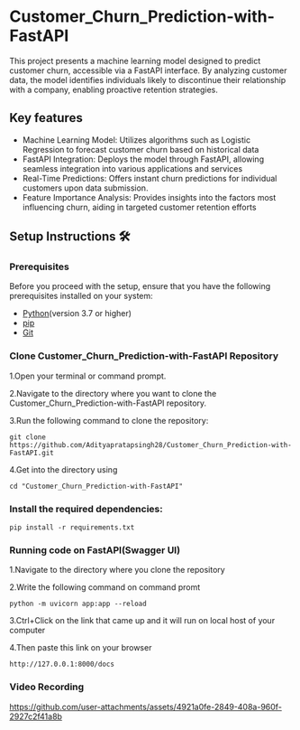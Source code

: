 # Customer_Churn_Prediction-with-FastAPI
This project presents a machine learning model designed to predict customer churn, accessible via a FastAPI interface. By analyzing customer data, the model identifies individuals likely to discontinue their relationship with a company, enabling proactive retention strategies.

## Key features
- Machine Learning Model: Utilizes algorithms such as Logistic Regression to forecast customer churn based on historical data
- FastAPI Integration: Deploys the model through FastAPI, allowing seamless integration into various applications and services
- Real-Time Predictions: Offers instant churn predictions for individual customers upon data submission.
- Feature Importance Analysis: Provides insights into the factors most influencing churn, aiding in targeted customer retention efforts

## Setup Instructions 🛠️
### Prerequisites
Before you proceed with the setup, ensure that you have the following prerequisites installed on your system:

- [Python](https://www.python.org/)(version 3.7 or higher)
- [pip](https://pip.pypa.io/en/stable/)
- [Git](https://git-scm.com/)
### Clone Customer_Churn_Prediction-with-FastAPI Repository
1.Open your terminal or command prompt.

2.Navigate to the directory where you want to clone the Customer_Churn_Prediction-with-FastAPI repository.

3.Run the following command to clone the repository:
```
git clone https://github.com/Adityapratapsingh28/Customer_Churn_Prediction-with-FastAPI.git
```
4.Get into the directory using
```
cd "Customer_Churn_Prediction-with-FastAPI"
```

### Install the required dependencies:
```
pip install -r requirements.txt
```
### Running code on FastAPI(Swagger UI)
1.Navigate to the directory where you clone the repository

2.Write the following command on command promt
```
python -m uvicorn app:app --reload
```
3.Ctrl+Click on the link that came up and it will run on local host of your computer

4.Then paste this link on your browser
```
http://127.0.0.1:8000/docs
```
### Video Recording


https://github.com/user-attachments/assets/4921a0fe-2849-408a-960f-2927c2f41a8b


